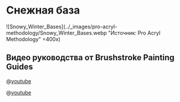 # Снежная база

![Snowy_Winter_Bases](../_images/pro-acryl-methodology/Snowy_Winter_Bases.webp "Источник: Pro Acryl Methodology" =400x)

## Видео руководства от Brushstroke Painting Guides

@[youtube](https://youtu.be/MJLPccbxbkk?si=j-Olfvrq8FiQTulk)

@[youtube](https://youtu.be/N9anFZQ9ALE?si=PPji3yx3nVBvB8Rd)
